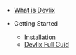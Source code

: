 - [What is Devlix](/?id=what-is-devlix)

- Getting Started
  - [Installation](Getting_Started/installation.md#installation)
  - [Devlix Full Guid](Getting_Started/guid.md)